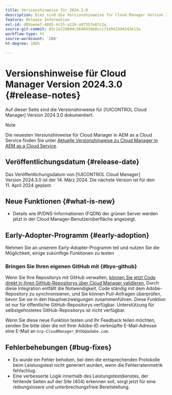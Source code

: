 ```yaml
---
title: Versionshinweise für 2024.3.0
description: Dies sind die Versionshinweise für Cloud Manager Version 2024.3.0.
feature: Release Information
exl-id: d05aeeef-4085-4c55-a126-a9735fe87c2a
source-git-commit: 85c1e22609dc5646d3de0ccc71e9423d4243e13a
workflow-type: ht
source-wordcount: '268'
ht-degree: 100%

---
```



# Versionshinweise für Cloud Manager Version 2024.3.0 {#release-notes}

Auf dieser Seite sind die Versionshinweise für [!UICONTROL Cloud Manager] Version 2024.3.0 dokumentiert.

>[!NOTE]
>
>Die neuesten Versionshinweise für Cloud Manager in AEM as a Cloud Service finden Sie unter [Aktuelle Versionshinweise zu Cloud Manager in AEM as a Cloud Service](https://experienceleague.adobe.com/docs/experience-manager-cloud-service/content/implementing/using-cloud-manager/release-notes-cloud-manager/release-notes-cm-current.html?lang=de).

## Veröffentlichungsdatum {#release-date}

Das Veröffentlichungsdatum von [!UICONTROL Cloud Manager] Version 2024.3.0 ist der 14. März 2024. Die nächste Version ist für den 11. April 2024 geplant.

## Neue Funktionen {#what-is-new}

* Details wie IP/DNS-Informationen (FQDN) der grünen Server werden jetzt in der Cloud Manager-Benutzeroberfläche angezeigt.

## Early-Adopter-Programm {#early-adoption}

Nehmen Sie an unserem Early-Adopter-Programm teil und nutzen Sie die Möglichkeit, einige zukünftige Funktionen zu testen

### Bringen Sie Ihren eigenen GitHub mit {#byo-github}

Wenn Sie Ihre Repositorys mit GitHub verwalten, [können Sie jetzt Code direkt in Ihren GitHub-Repositorys über Cloud Manager validieren.](/help/managing-code/private-repositories.md) Durch diese Integration entfällt die Notwendigkeit, Code ständig mit dem Adobe-Repository zu synchronisieren, und Sie können Pull-Anfragen überprüfen, bevor Sie sie in den Hauptverzweigungen zusammenführen. Diese Funktion ist nur für öffentliche GitHub-Repositorys verfügbar. Unterstützung für selbstgehostetes GitHub-Repositorys ist nicht verfügbar.

Wenn Sie diese neue Funktion testen und Ihr Feedback teilen möchten, senden Sie bitte über die mit Ihrer Adobe-ID verknüpfte E-Mail-Adresse eine E-Mail an `Grp-CloudManager_BYOG@adobe.com`.

## Fehlerbehebungen {#bug-fixes}

* Es wurde ein Fehler behoben, bei dem die entsprechenden Protokolle beim Leistungstest nicht generiert wurden, wenn die Fehlerratenmetrik fehlschlug.
* Eine verbesserte Logik innerhalb des Leistungstestdienstes, der fehlende Seiten auf der Site (404) erkennen soll, sorgt jetzt für eine reibungslosere und unterbrechungsfreie Bereitstellung.
